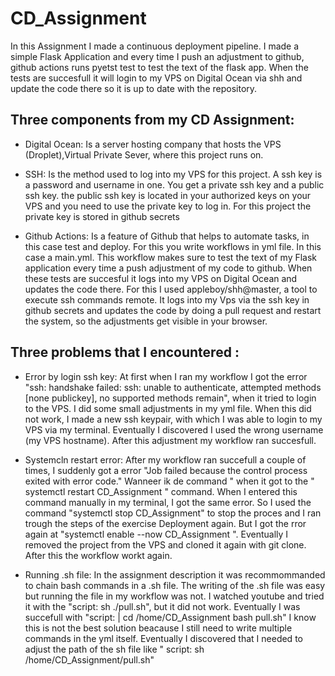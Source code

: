 # CD_Assignment
In this Assignment I made a continuous deployment pipeline. I made a simple Flask Application and every time I push an adjustment to github, github actions runs pyetst test to test the text of the flask app. When the tests are succesfull it will login to my VPS on Digital Ocean via shh and update the code there so it is up to date with the repository. 

## Three components from my CD Assignment:
- Digital Ocean: Is a server hosting company that hosts the VPS (Droplet),Virtual Private Sever, where this project runs on.
  
- SSH: Is the method used to log into my VPS for this project. A ssh key is a password and username in one. You get a private ssh key and a public ssh key.
  the public ssh key is located in your authorized keys on your VPS and you need to use the private key to log in. For this project the private key is stored in 
  github secrets
 
- Github Actions: Is a feature of Github that helps to automate tasks, in this case test and deploy. For this you write workflows in yml file. In this case a   main.yml. This workflow makes sure to test the text of my Flask application every time a push adjustment of my code to github. When these tests are succesful it logs into my VPS on Digital Ocean and updates the code there. For this I used appleboy/shh@master, a tool to execute ssh commands remote. It logs into my Vps via the ssh key in github secrets and updates the code by doing a pull request and restart the system, so the adjustments get visible in your browser.  
 
  
## Three problems that I encountered :
 - Error by login ssh key: At first when I ran my workflow I got the error  "ssh: handshake failed: ssh: unable to authenticate, attempted methods [none publickey], no supported methods remain", when it tried to login to the VPS. I did some small adjustments in my yml file. When this did not work, I made a new ssh keypair, with which I was able to login to my VPS via my terminal. Eventually I discovered I used the wrong username (my VPS hostname). After this adjustment my workflow ran succesfull.
 
 - Systemcln restart error: After my workflow ran succefull a couple of times, I suddenly got a error "Job failed because the control process exited with error code." Wanneer ik de command " when it got to the " systemctl restart CD_Assignment " command. When I entered this command manually in my terminal, I got the same error. So I used the command "systemctl stop CD_Assignment" to stop the proces and I ran trough the steps of the exercise Deployment again. But I got the rror again at "systemctl enable --now CD_Assignment ". Eventually I removed the project from the VPS and cloned it again with git clone. After this the workflow workt again. 
    
  - Running .sh file: In the assignment description it was recommommanded to chain bash commands in a .sh file. The writing of the .sh file was easy but running the file in my workflow was not. I watched youtube and tried it with the "script: sh ./pull.sh", but it did not work. Eventually I was succefull with
        "script: |
                 cd /home/CD_Assignment
                 bash pull.sh"
    I know this is not the best solution beacause I still need to write multiple commands in the yml itself. Eventually I discovered that I needed to adjust the path of the sh file like " script: sh /home/CD_Assignment/pull.sh" 
 
    

